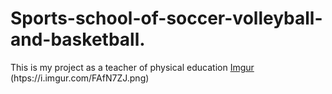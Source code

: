 # Sports-school-of-soccer-volleyball-and-basketball.
This is my project as a teacher of physical education
[Imgur](https://i.imgur.com/FAfN7ZJ.png)
(htps://i.imgur.com/FAfN7ZJ.png)